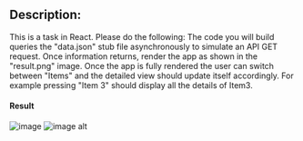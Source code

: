 ## Description:
This is a task in React. Please do the following:
The code you will build queries the "data.json" stub file  asynchronously to simulate an API GET request.
Once information returns, render the app as shown in the "result.png" image.
Once the app is fully rendered the user can switch between "Items" and the detailed view  should update itself accordingly. For example pressing "Item 3" should display all the details of Item3.
#### Result
![image](https://github.com/darthvoider/simple_code_example/public/assets/result.png)
![image alt](result)
